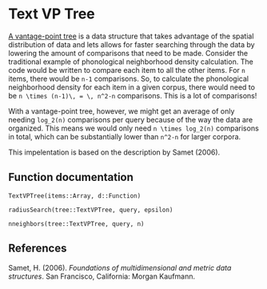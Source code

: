 # Text VP Tree

[A vantage-point tree](https://en.wikipedia.org/wiki/Vantage-point_tree) is a
data structure that takes advantage of the spatial distribution of data and
lets allows for faster searching through the data by lowering the amount of
comparisons that need to be made. Consider the traditional example of
phonological neighborhood density calculation. The code would be written to
compare each item to all the other items. For ``n`` items, there would be
``n-1`` comparisons. So, to calculate the phonological neighborhood density for
each item in a given corpus, there would need to be
``n \times (n-1)\, = \, n^2-n`` comparisons. This is a lot of comparisons!

With a vantage-point tree, however, we might get an average of only needing
``log_2(n)`` comparisons per query because of the way the data are organized.
This means we would only need ``n \times log_2(n)`` comparisons in total, which
can be substantially lower than ``n^2-n`` for larger corpora.

This impelentation is based on the description by Samet (2006).

## Function documentation

```@docs
TextVPTree(items::Array, d::Function)
```

```@docs
radiusSearch(tree::TextVPTree, query, epsilon)
```

```@docs
nneighbors(tree::TextVPTree, query, n)
```

## References

Samet, H. (2006). *Foundations of multidimensional and metric data structures*.
San Francisco, California: Morgan Kaufmann.
